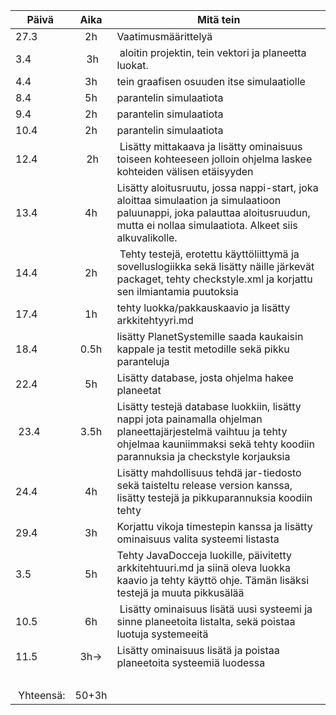 | Päivä         | Aika          | Mitä tein         |
| ------------- |:-------------:| -----|
| 27.3      | 2h | Vaatimusmäärittelyä |
| 3.4       | 3h | aloitin projektin, tein vektori ja planeetta luokat.|
| 4.4       | 3h | tein graafisen osuuden itse simulaatiolle|
| 8.4       | 5h | parantelin simulaatiota |
| 9.4       | 2h | parantelin simulaatiota |
| 10.4      | 2h | parantelin simulaatiota |
| 12.4      | 2h | Lisätty mittakaava ja lisätty ominaisuus toiseen kohteeseen jolloin ohjelma laskee kohteiden välisen etäisyyden |
| 13.4      | 4h | Lisätty aloitusruutu, jossa nappi-start, joka aloittaa simulaation ja simulaatioon paluunappi, joka palauttaa aloitusruudun, mutta ei nollaa simulaatiota. Alkeet siis alkuvalikolle. |
| 14.4      | 2h | Tehty testejä, erotettu käyttöliittymä ja sovelluslogiikka sekä lisätty näille järkevät packaget, tehty checkstyle.xml ja korjattu sen ilmiantamia puutoksia |
| 17.4      | 1h | tehty luokka/pakkauskaavio ja lisätty arkkitehtyyri.md  |
| 18.4      | 0.5h | lisätty PlanetSystemille saada kaukaisin kappale ja testit metodille sekä pikku paranteluja  |
| 22.4	    | 5h  | Lisätty database, josta ohjelma hakee planeetat |
| 23.4 	    | 3.5h | Lisätty testejä database luokkiin, lisätty nappi jota painamalla ohjelman planeettajärjestelmä vaihtuu ja tehty ohjelmaa kauniimmaksi sekä tehty koodiin parannuksia ja checkstyle korjauksia |
| 24.4      | 4h | Lisätty mahdollisuus tehdä jar-tiedosto sekä taisteltu release version kanssa, lisätty testejä ja pikkuparannuksia koodiin tehty |
| 29.4      | 3h | Korjattu vikoja timestepin kanssa ja lisätty ominaisuus valita systeemi listasta |
| 3.5       | 5h | Tehty JavaDocceja luokille, päivitetty arkkitehtuuri.md ja siinä oleva luokka kaavio ja tehty käyttö ohje. Tämän lisäksi testejä ja muuta pikkusälää |
| 10.5      | 6h | Lisätty ominaisuus lisätä uusi systeemi ja sinne planeetoita listalta, sekä poistaa luotuja systemeeitä |
| 11.5      | 3h-> | Lisätty ominaisuus lisätä ja poistaa planeetoita systeemiä luodessa |
|   |     |    | 
| Yhteensä: | 50+3h |     |
